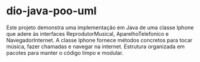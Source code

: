 # dio-java-poo-uml
Este projeto demonstra uma implementação em Java de uma classe Iphone que adere às interfaces ReprodutorMusical, AparelhoTelefonico e NavegadorInternet. A classe Iphone fornece métodos concretos para tocar música, fazer chamadas e navegar na internet. Estrutura organizada em pacotes para manter o código limpo e modular.
